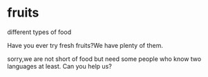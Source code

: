 # fruits
different types of food

Have you ever try fresh fruits?We have plenty of them.

sorry,we are not short of food but need some people who know two languages at least.
Can you help us?
